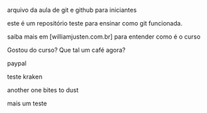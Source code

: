 arquivo da aula de git e github para iniciantes

este é um repositório teste para ensinar como git funcionada.

saiba mais em [williamjusten.com.br] para entender como é o curso

Gostou do curso? Que tal um café agora?

paypal

teste kraken

another one bites to dust


mais um teste